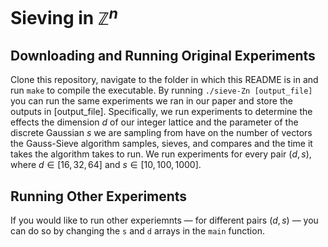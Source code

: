 # Sieving in $\mathbb{Z}^n$

## Downloading and Running Original Experiments

Clone this repository, navigate to the folder in which this README is in and run `make` to compile the executable. By running `./sieve-Zn [output_file]` you can run the same experiments we ran in our paper and store the outputs in [output_file]. Specifically, we run experiments to determine the effects the dimension $d$ of our integer lattice and the parameter of the discrete Gaussian $s$ we are sampling from have on the number of vectors the Gauss-Sieve algorithm samples, sieves, and compares and the time it takes the algorithm takes to run. We run experiments for every pair $(d,s)$, where $d \in [16,32,64]$ and $s \in [10,100,1000]$. 

## Running Other Experiments

If you would like to run other experiemnts — for different pairs $(d,s)$ — you can do so by changing the `s`  and `d` arrays in the `main` function.

